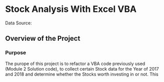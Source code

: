 # Stock Analysis With Excel VBA

Data Source: 

## Overview of the Project

### Purpose 

The purope of this project is to refactor a VBA code previously used (Module 2 Solution code), to collect certain Stock data for the Year of 2017 and 2018 and determine whether the Stocks worth investing in or not. This 


